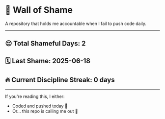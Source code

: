 # 🧱 Wall of Shame

A repository that holds me accountable when I fail to push code daily.

---

## 😔 Total Shameful Days: **2**
## 🗓️ Last Shame: **2025-06-18**
## 🔥 Current Discipline Streak: **0 days**

---

If you're reading this, I either:
- Coded and pushed today 💪
- Or... this repo is calling me out 😤
